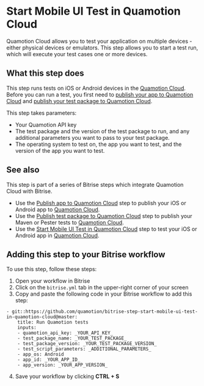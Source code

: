 # Start Mobile UI Test in Quamotion Cloud

Quamotion Cloud allows you to test your application on multiple devices - either physical devices or emulators. This step allows you to start a test run, which will execute your test cases one or more devices.

## What this step does

This step runs tests on iOS or Android devices in the [Quamotion Cloud](https://cloud.quamotion.mobi). Before you can run a test,
you first need to [publish your app to Quamotion Cloud](https://github.com/quamotion/bitrise-step-publish-app-to-quamotion-cloud)
and [publish your test package to Quamotion Cloud](https://github.com/quamotion/bitrise-step-publish-test-package-to-quamotion-cloud).

This step takes parameters:
- Your Quamotion API key
- The test package and the version of the test package to run, and any additional parameters you want to pass to your test package.
- The operating system to test on, the app you want to test, and the version of the app you want to test.

## See also

This step is part of a series of Bitrise steps which integrate Quamotion Cloud with Bitrise.

* Use the [Publish app to Quamotion Cloud](https://github.com/quamotion/bitrise-step-publish-app-to-quamotion-cloud) step
  to publish your iOS or Android app to [Quamotion Cloud](https://cloud.quamotion.mobi).
* Use the [Publish test package to Quamotion Cloud](https://github.com/quamotion/bitrise-step-publish-test-package-to-quamotion-cloud/)
  step to publish your Maven or Pester tests to [Quamotion Cloud](https://cloud.quamotion.mobi).
* Use the [Start Mobile UI Test in Quamotion Cloud](https://github.com/quamotion/bitrise-step-start-mobile-ui-test-in-quamotion-cloud)
  step to test your iOS or Android app in [Quamotion Cloud](https://cloud.quamotion.mobi).

## Adding this step to your Bitrise workflow
To use this step, follow these steps:

1. Open your workflow in Bitrise
2. Click on the `bitrise.yml` tab in the upper-right corner of your screen
3. Copy and paste the following code in your Bitrise workflow to add this step:

```
- git::https://github.com/quamotion/bitrise-step-start-mobile-ui-test-in-quamotion-cloud@master:
    title: Run Quamotion tests
    inputs:
    - quamotion_api_key: _YOUR_API_KEY_
    - test_package_name: _YOUR_TEST_PACKAGE_
    - test_package_version: _YOUR_TEST_PACKAGE_VERSION_
    - test_script_parameters: _ADDITIONAL_PARAMETERS_
    - app_os: Android
    - app_id: _YOUR_APP_ID_
    - app_version: _YOUR_APP_VERSION_
```

4. Save your workflow by clicking __CTRL + S__

